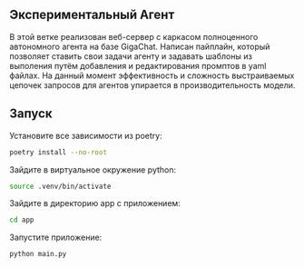 ## Экспериментальный Агент 

В этой ветке реализован веб-сервер с каркасом полноценного автономного агента
на базе GigaChat.
Написан пайплайн, который позволяет ставить свои задачи агенту и задавать шаблоны 
из выполения путём добавления и редактирования промптов в yaml файлах. 
На данный момент эффективность и сложность выстраиваемых цепочек запросов для агентов 
упирается в производительность модели.

## Запуск

Установите все зависимости из poetry:

```bash
poetry install --no-root
```
Зайдите в виртуальное окружение python:
```bash
source .venv/bin/activate
```
Зайдите в директорию app с приложением:
```bash
cd app
```
Запустите приложение:
```bash
python main.py
```
